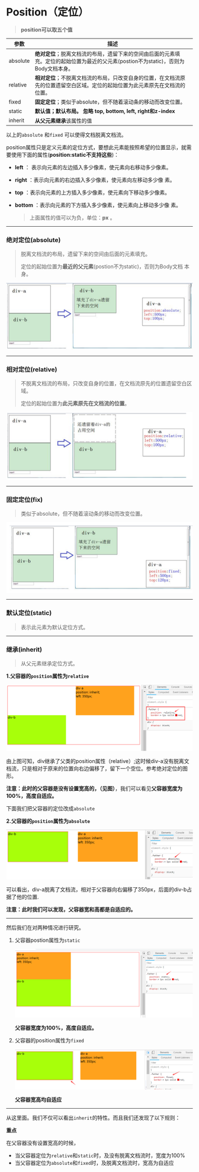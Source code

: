# Position（定位）

>  **position可以取五个值**

| 参数     | 描述                                                         |
| -------- | ------------------------------------------------------------ |
| absolute | **绝对定位**；脱离⽂档流的布局，遗留下来的空间由后⾯的元素填充。定位的起始位置为最近的⽗元素(postion不为static)，否则为Body⽂档本身。 |
| relative | **相对定位**；不脱离⽂档流的布局，只改变⾃身的位置，在⽂档流原先的位置遗留空⽩区域。定位的起始位置为此元素原先在⽂档流的位置。 |
| fixed    | **固定定位**；类似于absolute，但不随着滚动条的移动⽽改变位置。 |
| static   | **默认值；默认布局。** **忽略 top, bottom, left, right和z-index** |
| inherit  | **从父元素继承**该属性的值                                   |



以上的`absolute` 和`fixed` 可以使得文档脱离文档流。

position属性只是定义元素的定位方式，要想此元素能按照希望的位置显示，就需要使⽤下⾯的属性(**position:static不⽀持这些**)：

- **left** ： 表示向元素的左边插⼊多少像素，使元素向右移动多少像素。

- **right** ：表示向元素的右边插⼊多少像素，使元素向左移动多少像
  素。

- **top** ：表示向元素的上⽅插⼊多少像素，使元素向下移动多少像素。

- **bottom** ：表示向元素的下⽅插⼊多少像素，使元素向上移动多少像
  素。

  >  上⾯属性的值可以为负，单位：**px** 。

--------------------------



### 绝对定位(absolute)

> 脱离⽂档流的布局，遗留下来的空间由后⾯的元素填充。
>
> 定位的起始位置为**最近的⽗元素**(postion不为static)，否则为Body⽂档
> 本身。

![](https://raw.githubusercontent.com/HunterXing/resourse/master/images/20190228211747.png)



-----------------------------------





### 相对定位(relative)

> 不脱离⽂档流的布局，只改变⾃身的位置，在⽂档流原先的位置遗留空⽩区域。
>
> 定位的起始位置为**此元素原先在⽂档流的位置**。



![](https://raw.githubusercontent.com/HunterXing/resourse/master/images/20190228212023.png)

--------------------------



### 固定定位(fix)

>  类似于absolute，但不随着滚动条的移动⽽改变位置。

![](https://raw.githubusercontent.com/HunterXing/resourse/master/images/20190228212145.png)

-------------------



### 默认定位(static)

>  表示此元素为默认定位⽅式。

--------------



### 继承(inherit)

>  从父元素继承定位⽅式。

**1.父容器的`position`属性为`relative`**



![](https://raw.githubusercontent.com/HunterXing/resourse/master/images/20190302151946.png)

由上图可知，div继承了父类的position属性（relative）;这时候div-a没有脱离文档流，只是相对于原来的位置向右边偏移了，留下一个空位。参考绝对定位的图形。



**注意：此时的父容器是没有设置宽高的，（见图）**，我们可以看见**父容器宽度为100%，高度自适应。**



下面我们把父容器的定位改成`absolute	`

**2.父容器的`position`属性为`absolute`**

![](https://raw.githubusercontent.com/HunterXing/resourse/master/images/20190302152959.png)



可以看出，div-a脱离了文档流，相对于父容器向右偏移了350px，后面的div-b占据了他的位置.



**注意：此时我们可以发现，父容器宽和高都是自适应的。**

------



然后我们在对两种情况进行研究。

1. 父容器postion属性为`static`

   ![](https://raw.githubusercontent.com/HunterXing/resourse/master/images/20190302153811.png)

   **父容器宽度为100%，高度自适应。**

   

2. 父容器的position属性为`fixed`

   ![](https://raw.githubusercontent.com/HunterXing/resourse/master/images/20190302154043.png)

   **父容器宽高均自适应**

--------------------



从这里面。我们不仅可以看出`inherit`的特性。而且我们还发现了以下规则：

**重点**

在父容器没有设置宽高的时候，

- 当父容器定位为`relative`和`static`时，及没有脱离文档流时，宽度为100%
- 当父容器定位为`absolute`和`fixed`时，及脱离文档流时，宽高为自适应





